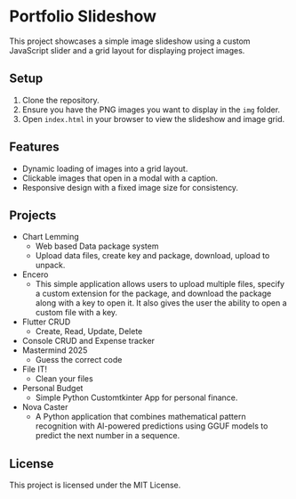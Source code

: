 # Portfolio Slideshow

This project showcases a simple image slideshow using a custom JavaScript slider and a grid layout for displaying project images.

## Setup

1. Clone the repository.
2. Ensure you have the PNG images you want to display in the `img` folder.
3. Open `index.html` in your browser to view the slideshow and image grid.

## Features

- Dynamic loading of images into a grid layout.
- Clickable images that open in a modal with a caption.
- Responsive design with a fixed image size for consistency.

## Projects

- Chart Lemming
  - Web based Data package system
  - Upload data files, create key and package, download, upload to unpack.
- Encero
  - This simple application allows users to upload multiple files, specify a custom extension for the package, and download the package along with a key to open it. It also gives the user the ability to open a custom file with a key.
- Flutter CRUD
  - Create, Read, Update, Delete
- Console CRUD and Expense tracker
- Mastermind 2025
  - Guess the correct code
- File IT!
  - Clean your files
- Personal Budget
  - Simple Python Customtkinter App for personal finance.
- Nova Caster
  - A Python application that combines mathematical pattern recognition with AI-powered predictions using GGUF models to predict the next number in a sequence.

## License

This project is licensed under the MIT License.
